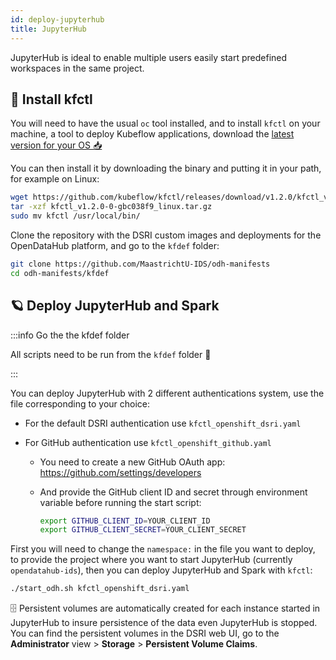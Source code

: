 ```yaml
---
id: deploy-jupyterhub
title: JupyterHub
---
```


JupyterHub is ideal to enable multiple users easily start predefined workspaces in the same project. 


## 🧊 Install kfctl

You will need to have the usual `oc` tool installed, and to install `kfctl` on your machine, a tool to deploy Kubeflow applications, download the [latest version for your OS 📥️](https://github.com/kubeflow/kfctl/releases) 

You can then install it by downloading the binary and putting it in your path, for example on Linux:

```bash
wget https://github.com/kubeflow/kfctl/releases/download/v1.2.0/kfctl_v1.2.0-0-gbc038f9_linux.tar.gz
tar -xzf kfctl_v1.2.0-0-gbc038f9_linux.tar.gz
sudo mv kfctl /usr/local/bin/
```

Clone the repository with the DSRI custom images and deployments for the OpenDataHub platform, and go to the `kfdef` folder:

```bash
git clone https://github.com/MaastrichtU-IDS/odh-manifests
cd odh-manifests/kfdef
```

## 🪐 Deploy JupyterHub and Spark

:::info Go the the kfdef folder

All scripts need to be run from the `kfdef` folder 📂

:::

You can deploy JupyterHub with 2 different authentications system, use the file corresponding to your choice:

* For the default DSRI authentication use `kfctl_openshift_dsri.yaml`

* For GitHub authentication use `kfctl_openshift_github.yaml`

  * You need to create a new GitHub OAuth app: https://github.com/settings/developers

  * And provide the GitHub client ID and secret through environment variable before running the start script:

    ```bash
    export GITHUB_CLIENT_ID=YOUR_CLIENT_ID
    export GITHUB_CLIENT_SECRET=YOUR_CLIENT_SECRET
    ```

First you will need to change the `namespace:` in the file you want to deploy, to provide the project where you want to start JupyterHub (currently `opendatahub-ids`), then you can deploy JupyterHub and Spark with `kfctl`:

```bash
./start_odh.sh kfctl_openshift_dsri.yaml
```

🗄️ Persistent volumes are automatically created for each instance started in JupyterHub to insure persistence of the data even JupyterHub is stopped. You can find the persistent volumes in the DSRI web UI, go to the **Administrator** view > **Storage** > **Persistent Volume Claims**.


<!--

:::warning Restricted user

The users will be able to install new `pip` packages in their JupyterLab instance, but they will not have `sudo` privileges (so they cannot install `apt` or `yum` packages for example). This can be changed by editing the KubeSpawner python script in the ConfigMap to use `serviceAccountName: anyuid`

::: -->